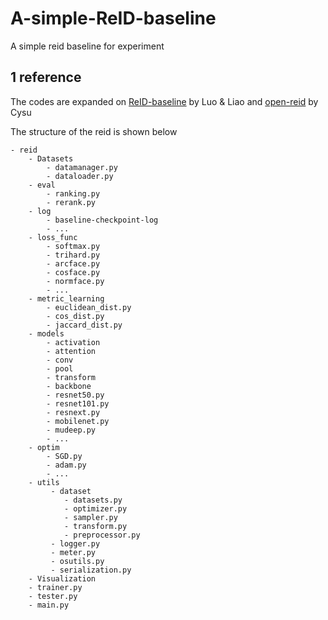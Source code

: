 # A-simple-ReID-baseline
A simple reid baseline for experiment

## 1 reference
The codes are expanded on [ReID-baseline](https://github.com/michuanhaohao/deep-person-reid) by Luo & Liao and [open-reid](https://github.com/Cysu/open-reid) by Cysu


The structure of the reid is shown below
```
- reid
	- Datasets
		- datamanager.py
		- dataloader.py
	- eval
		- ranking.py
		- rerank.py
	- log
		- baseline-checkpoint-log
		- ...
	- loss_func
		- softmax.py
		- trihard.py
		- arcface.py
		- cosface.py
		- normface.py
		- ...
	- metric_learning
		- euclidean_dist.py
		- cos_dist.py
		- jaccard_dist.py
	- models
		- activation
		- attention
		- conv
		- pool
		- transform
		- backbone
		- resnet50.py
		- resnet101.py
		- resnext.py
		- mobilenet.py
		- mudeep.py
		- ...
	- optim
		- SGD.py
		- adam.py
		- ...
	- utils
		 - dataset
		 	- datasets.py
		 	- optimizer.py
		 	- sampler.py
		 	- transform.py
		 	- preprocessor.py
		 - logger.py
		 - meter.py
		 - osutils.py
		 - serialization.py
	- Visualization
	- trainer.py
	- tester.py
	- main.py
